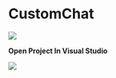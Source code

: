 # CustomChat

![](https://github.com/YoniProbeh/CustomChat/blob/master/Shared/img/overview-min.gif?raw=true)

**Open Project In Visual Studio**

![](https://github.com/YoniProbeh/CustomChat/blob/master/Shared/img/build-min.gif?raw=true)

